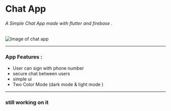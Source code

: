 # Chat App
######  A Simple Chat App made with flutter and firebase .

![Image of chat app](/gif/chat-gif.gif)


-----------------------------------------------------------------------------

### App Features :
- User can sign with phone number
- secure chat between users
- simple ui
- Two Color Mode (dark mode & light mode )



-----------------------------------------------------------------------------

### still working on it
